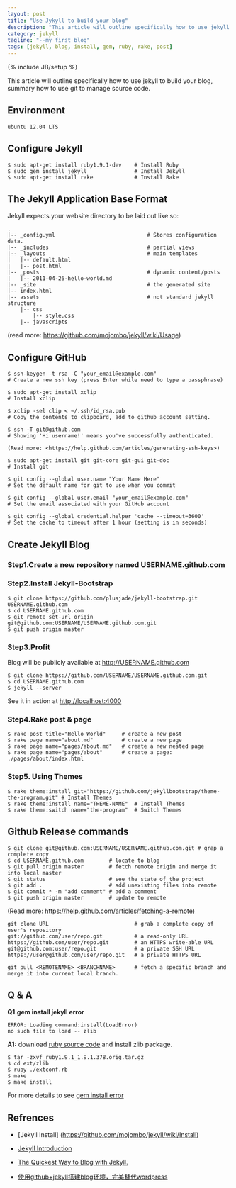 ```yaml
---
layout: post
title: "Use Jykyll to build your blog"
description: "This article will outline specifically how to use jekyll to build your blog."
category: jekyll
tagline: "--my first blog"
tags: [jekyll, blog, install, gem, ruby, rake, post]
---
```

{% include JB/setup %}

This article will outline specifically how to use jekyll to build your blog, summary how to use git to manage source code.

## Environment

    ubuntu 12.04 LTS

## Configure Jekyll

    $ sudo apt-get install ruby1.9.1-dev    # Install Ruby
    $ sudo gem install jekyll               # Install Jekyll
    $ sudo apt-get install rake             # Install Rake

## The Jekyll Application Base Format

Jekyll expects your website directory to be laid out like so:

    .
    |-- _config.yml                             # Stores configuration data.
    |-- _includes                               # partial views
    |-- _layouts                                # main templates
    |   |-- default.html
    |   |-- post.html
    |-- _posts                                  # dynamic content/posts
    |   |-- 2011-04-26-hello-world.md
    |-- _site                                   # the generated site
    |-- index.html
    |-- assets                                  # not standard jekyll structure
        |-- css
            |-- style.css
        |-- javascripts

(read more: <https://github.com/mojombo/jekyll/wiki/Usage>)

## Configure GitHub

    $ ssh-keygen -t rsa -C "your_email@example.com"
    # Create a new ssh key (press Enter while need to type a passphrase)

    $ sudo apt-get install xclip
    # Install xclip

    $ xclip -sel clip < ~/.ssh/id_rsa.pub               
    # Copy the contents to clipboard, add to github account setting.

    $ ssh -T git@github.com
    # Showing 'Hi username!' means you've successfully authenticated.

    (Read more: <https://help.github.com/articles/generating-ssh-keys>)

    $ sudo apt-get install git git-core git-gui git-doc
    # Install git

    $ git config --global user.name "Your Name Here"
    # Set the default name for git to use when you commit

    $ git config --global user.email "your_email@example.com"
    # Set the email associated with your GitHub account

    $ git config --global credential.helper 'cache --timeout=3600'
    # Set the cache to timeout after 1 hour (setting is in seconds)

## Create Jekyll Blog

### Step1.Create a new repository named USERNAME.github.com
        
### Step2.Install Jekyll-Bootstrap

    $ git clone https://github.com/plusjade/jekyll-bootstrap.git USERNAME.github.com
    $ cd USERNAME.github.com
    $ git remote set-url origin git@github.com:USERNAME/USERNAME.github.com.git
    $ git push origin master

### Step3.Profit

Blog will be publicly available at <http://USERNAME.github.com>

    $ git clone https://github.com/USERNAME/USERNAME.github.com.git
    $ cd USERNAME.github.com
    $ jekyll --server

See it in action at <http://localhost:4000>

### Step4.Rake post & page

    $ rake post title="Hello World"     # create a new post
    $ rake page name="about.md"         # create a new page
    $ rake page name="pages/about.md"   # create a new nested page
    $ rake page name="pages/about"      # create a page: ./pages/about/index.html

### Step5. Using Themes

    $ rake theme:install git="https://github.com/jekyllbootstrap/theme-the-program.git" # Install Themes
    $ rake theme:install name="THEME-NAME"  # Install Themes
    $ rake theme:switch name="the-program"  # Switch Themes

## Github Release commands

    $ git clone git@github.com:USERNAME/USERNAME.github.com.git # grap a complete copy
    $ cd USERNAME.github.com        # locate to blog
    $ git pull origin master        # fetch remote origin and merge it into local master
    $ git status                    # see the state of the project
    $ git add .                     # add unexisting files into remote
    $ git commit * -m "add comment" # add a comment
    $ git push origin master        # update to remote

(Read more: <https://help.github.com/articles/fetching-a-remote>)

    git clone URL                           # grab a complete copy of user's repository
    git://github.com/user/repo.git          # a read-only URL
    https://github.com/user/repo.git        # an HTTPS write-able URL
    git@github.com:user/repo.git            # a private SSH URL
    https://user@github.com/user/repo.git   # a private HTTPS URL

    git pull <REMOTENAME> <BRANCHNAME>      # fetch a specific branch and merge it into current local branch.

## Q & A

**Q1.gem install jekyll error**

    ERROR: Loading command:install(LoadError)
    no such file to load -- zlib

**A1:**
    download [ruby source code](http://archive.ubuntu.com/ubuntu/pool/universe/r/ruby1.9.1/ruby1.9.1_1.9.1.378.orig.tar.gz) and install zlib package.

    $ tar -zxvf ruby1.9.1_1.9.1.378.orig.tar.gz
    $ cd ext/zlib
    $ ruby ./extconf.rb
    $ make
    $ make install

  For more details to see [gem install error](http://www.linuxidc.com/Linux/2012-06/62073.htm)

## Refrences

- [Jekyll Install] (https://github.com/mojombo/jekyll/wiki/Install)

- [Jekyll Introduction](http://jekyllbootstrap.com/lessons/jekyll-introduction.html)

- [The Quickest Way to Blog with Jekyll.](http://jekyllbootstrap.com/)

- [使用github+jekyll搭建blog环境，完美替代wordpress](http://www.heiniuhaha.com/lessons/2012/08/09/use-jekyll-build-blog/)


